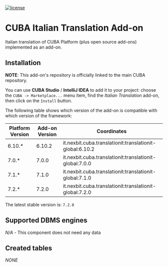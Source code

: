 [![license](https://img.shields.io/badge/license-Apache%20License%202.0-blue.svg?style=flat)](http://www.apache.org/licenses/LICENSE-2.0)

# CUBA Italian Translation Add-on

Italian translation of CUBA Platform (plus open source add-ons) implemented as an add-on.

## Installation

**NOTE**: This add-on's repository is officially linked to the main CUBA repository.

You can use **CUBA Studio** / **IntelliJ IDEA** to add it to your project: choose the `CUBA -> Marketplace...` menu item,
find the *Italian Translation* add-on, then click on the `Install` button.

The following table shows which version of the add-on is compatible with which version of the framework:

| Platform Version | Add-on Version | Coordinates
| ---------------- | -------------- | ------------
| 6.10.*           | 6.10.2         | it.nexbit.cuba.translationit:translationit-global:6.10.2
| 7.0.*            | 7.0.0          | it.nexbit.cuba.translationit:translationit-global:7.0.0
| 7.1.*            | 7.1.0          | it.nexbit.cuba.translationit:translationit-global:7.1.0
| 7.2.*            | 7.2.0          | it.nexbit.cuba.translationit:translationit-global:7.2.0

The latest stable version is: `7.2.0`

## Supported DBMS engines

_N/A_ - This component does not need any data

## Created tables

_NONE_
